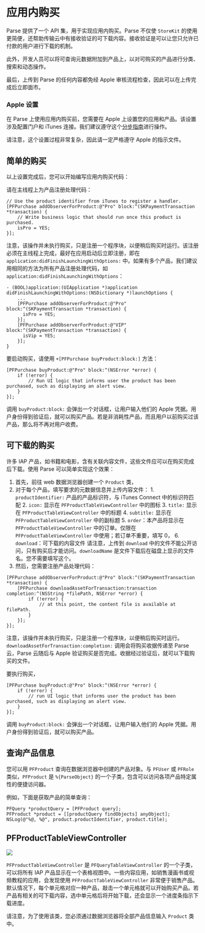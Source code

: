 # 应用内购买

Parse 提供了一个 API 集，用于实现应用内购买。Parse 不仅使 `StoreKit` 的使用更简便，还帮助传输云中有接收验证的可下载内容。接收验证是可以让您只允许已付款的用户进行下载的机制。

此外，开发人员可以将可查询元数据附加到产品上，以对可购买的产品进行分类、搜索和动态操作。

最后，上传到 Parse 的任何内容都免经 Apple 审核流程检查，因此可以在上传完成后立即面市。

### Apple 设置

在 Parse 上使用应用内购买前，您需要在 Apple 上设置您的应用和产品。该设置涉及配置门户和 iTunes 连接。我们建议遵守这个[分步指南](https://developer.apple.com/library/ios/#technotes/tn2259/_index.html)进行操作。

请注意，这个设置过程非常复杂，因此请一定严格遵守 Apple 的指示文件。

## 简单的购买

以上设置完成后，您可以开始编写应用内购买代码：

请在主线程上为产品注册处理代码：

```objc
// Use the product identifier from iTunes to register a handler.
[PFPurchase addObserverForProduct:@"Pro" block:^(SKPaymentTransaction *transaction) {
    // Write business logic that should run once this product is purchased.
    isPro = YES;
}];
```

注意，该操作并未执行购买，只是注册一个程序块，以便稍后购买时运行。该注册必须在主线程上完成，最好在应用启动后立即注册，即在 `application:didFinishLaunchingWithOptions:` 中。如果有多个产品，我们建议用相同的方法为所有产品注册处理代码，如 `application:didFinishLaunchingWithOptions`：

```objc
- (BOOL)application:(UIApplication *)application didFinishLaunchingWithOptions:(NSDictionary *)launchOptions {
    ...
    [PFPurchase addObserverForProduct:@"Pro" block:^(SKPaymentTransaction *transaction) { 
      isPro = YES;
    }];
    [PFPurchase addObserverForProduct:@"VIP" block:^(SKPaymentTransaction *transaction) { 
      isVip = YES;
    }];
}
```

要启动购买，请使用 `+[PFPurchase buyProduct:block:]` 方法：

```objc
[PFPurchase buyProduct:@"Pro" block:^(NSError *error) {
    if (!error) {
        // Run UI logic that informs user the product has been purchased, such as displaying an alert view.
    }
}];
```

调用 `buyProduct:block:` 会弹出一个对话框，让用户输入他们的 Apple 凭据。用户身份得到验证后，就可以购买产品。若是非消耗性产品，而且用户以前购买过该产品，那么将不再对用户收费。

## 可下载的购买

许多 IAP 产品，如书籍和电影，含有关联内容文件，这些文件应可以在购买完成后下载。使用 Parse 可以简单实现这个效果：

1.  首先，前往 web 数据浏览器创建一个 `Product` 类，
2.  对于每个产品，填写要求的元数据信息并上传内容文件：
        1.  `productIdentifier:` 产品的产品标识符，与 iTunes Connect 中的标识符匹配
        2.  `icon:` 显示在 `PFProductTableViewController` 中的图标
        3.  `title:` 显示在 `PFProductTableViewController` 中的标题
        4.  `subtitle:` 显示在 `PFProductTableViewController` 中的副标题
        5.  `order`：本产品将显示在 `PFProductTableViewController` 中的订单。仅限在 `PFProductTableViewController` 中使用；若订单不重要，填写 0，
        6.  `download`：可下载的内容文件 请注意，上传到 `download` 中的文件不能公开访问，只有购买后才能访问。`downloadName` 是文件下载后在磁盘上显示的文件名。您不需要填写这个。
3.  然后，您需要注册产品处理代码：
```objc
[PFPurchase addObserverForProduct:@"Pro" block:^(SKPaymentTransaction *transaction) {
    [PFPurchase downloadAssetForTransaction:transaction completion:^(NSString *filePath, NSError *error) {
        if (!error) {
            // at this point, the content file is available at filePath.
        }
    }];
}];
```

注意，该操作并未执行购买，只是注册一个程序块，以便稍后购买时运行。`downloadAssetForTransaction:completion:` 调用会将购买收据传递至 Parse 云，Parse 云随后与 Apple 验证购买是否完成。收据经过验证后，就可以下载购买的文件。

要执行购买，

```objc
[PFPurchase buyProduct:@"Pro" block:^(NSError *error) {
    if (!error) {
        // run UI logic that informs user the product has been purchased, such as displaying an alert view.
    }
}];
```

调用 `buyProduct:block:` 会弹出一个对话框，让用户输入他们的 Apple 凭据。用户身份得到验证后，就可以购买产品。

## 查询产品信息

您可以用 `PFProduct` 查询在数据浏览器中创建的产品对象。与 `PFUser` 或 `PFRole` 类似，`PFProduct` 是 `%{ParseObject}` 的一个子类，包含可以访问各项产品特定属性的便捷访问器。

例如，下面是获取产品的简单查询：

```objc
PFQuery *productQuery = [PFProduct query];
PFProduct *product = [[productQuery findObjects] anyObject];
NSLog(@"%@, %@", product.productIdentifier, product.title);
```

## PFProductTableViewController

![](/images/docs/products_table_screenshot.png)

`PFProductTableViewController` 是 `PFQueryTableViewController` 的一个子类，可以将所有 IAP 产品显示在一个表格视图中。一些内容应用，如销售漫画书或视频教程的应用，会发现使用 `PFProductTableViewController` 非常便于销售产品。默认情况下，每个单元格对应一种产品，敲击一个单元格就可以开始购买产品。若产品有相关的可下载内容，选中单元格后将开始下载，还会显示一个进度条指示下载进度。

请注意，为了使用该类，您必须通过数据浏览器将全部产品信息输入 `Product` 类中。
